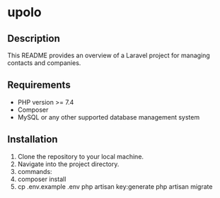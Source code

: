 # upolo

## Description
This README provides an overview of a Laravel project for managing contacts and companies. 

## Requirements
- PHP version >= 7.4
- Composer
- MySQL or any other supported database management system

## Installation

1. Clone the repository to your local machine.
2. Navigate into the project directory.
3. commands:
4. composer install
5. cp .env.example .env
 php artisan key:generate
 php artisan migrate
